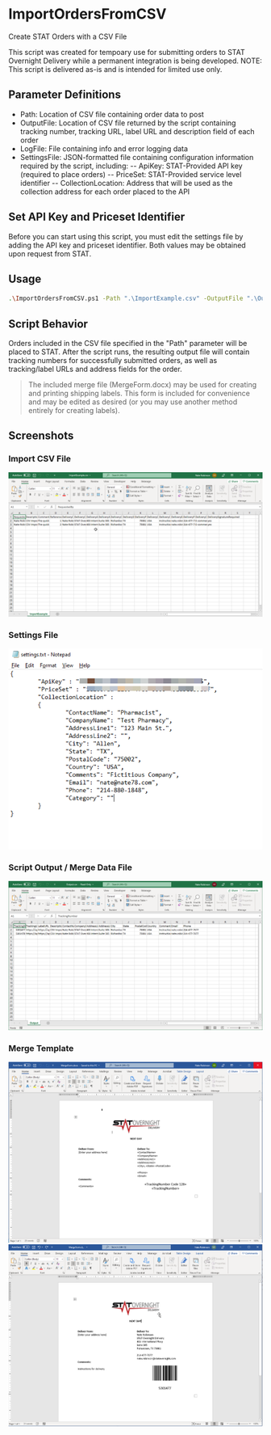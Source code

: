 # ImportOrdersFromCSV
Create STAT Orders with a CSV File

This script was created for tempoary use for submitting orders to STAT Overnight Delivery while a permanent integration is being developed. NOTE: This script is delivered as-is and is intended for limited use only.

## Parameter Definitions

- Path: Location of CSV file containing order data to post
- OutputFile: Location of CSV file returned by the script containing tracking number, tracking URL, label URL and description field of each order
- LogFile: File containing info and error logging data
- SettingsFile: JSON-formatted file containing configuration information required by the script, including:
-- ApiKey: STAT-Provided API key (required to place orders)
-- PriceSet: STAT-Provided service level identifier
-- CollectionLocation: Address that will be used as the collection address for each order placed to the API

## Set API Key and Priceset Identifier

Before you can start using this script, you must edit the settings file by adding the API key and priceset identifier. Both values may be obtained upon request from STAT.

## Usage

```sh
.\ImportOrdersFromCSV.ps1 -Path ".\ImportExample.csv" -OutputFile ".\Output.csv" -LogFile ".\log.txt" -SettingsFile ".\settings.txt"
```

## Script Behavior

Orders included in the CSV file specified in the "Path" parameter will be placed to STAT. After the script runs, the resulting output file will contain tracking numbers for successfully submitted orders, as well as tracking/label URLs and address fields for the order. 

>The included merge file (MergeForm.docx) may be used for creating and printing shipping labels. This form is included for convenience and may be edited as desired (or you may use another method entirely for creating labels).

## Screenshots

### Import CSV File

![Alt text](/img/ImportFile.png?raw=true "Optional Title")

### Settings File

![Alt text](/img/SettingsFile.png?raw=true "Optional Title")

### Script Output / Merge Data File

![Alt text](/img/OrderOutput.png?raw=true "Optional Title")

### Merge Template

![Alt text](/img/MergeDocImage2.png?raw=true "Optional Title")
![Alt text](/img/MergeDocImage.png?raw=true "Optional Title")




